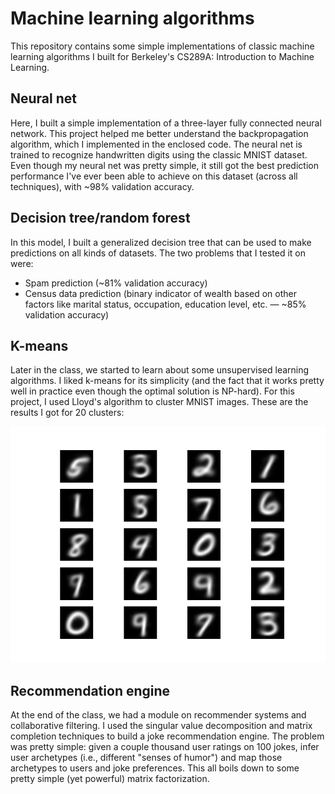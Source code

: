 Machine learning algorithms
===========================
This repository contains some simple implementations of classic machine learning algorithms I built for Berkeley's CS289A: Introduction to Machine Learning.

Neural net
----------
Here, I built a simple implementation of a three-layer fully connected neural network. This project helped me better understand the backpropagation algorithm, which I implemented in the enclosed code. The neural net is trained to recognize handwritten digits using the classic MNIST dataset. Even though my neural net was pretty simple, it still got the best prediction performance I've ever been able to achieve on this dataset (across all techniques), with ~98% validation accuracy.

Decision tree/random forest
---------------------------
In this model, I built a generalized decision tree that can be used to make predictions on all kinds of datasets. The two problems that I tested it on were:

* Spam prediction (~81% validation accuracy)
* Census data prediction (binary indicator of wealth based on other factors like marital status, occupation, education level, etc. — ~85% validation accuracy)

K-means
-------
Later in the class, we started to learn about some unsupervised learning algorithms. I liked k-means for its simplicity (and the fact that it works pretty well in practice even though the optimal solution is NP-hard). For this project, I used Lloyd's algorithm to cluster MNIST images. These are the results I got for 20 clusters:

![centers](/centers_plot_20.png?raw=true "20 clusters MNIST dataset")

Recommendation engine
---------------------
At the end of the class, we had a module on recommender systems and collaborative filtering. I used the singular value decomposition and matrix completion techniques to build a joke recommendation engine. The problem was pretty simple: given a couple thousand user ratings on 100 jokes, infer user archetypes (i.e., different "senses of humor") and map those archetypes to users and joke preferences. This all boils down to some pretty simple (yet powerful) matrix factorization.   